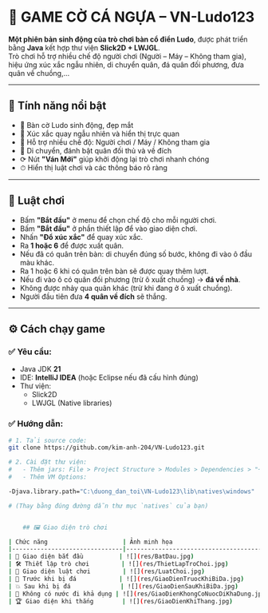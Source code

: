 # 🐎 GAME CỜ CÁ NGỰA – VN-Ludo123

**Một phiên bản sinh động của trò chơi bàn cổ điển Ludo**, được phát triển bằng **Java** kết hợp thư viện **Slick2D + LWJGL**.  
Trò chơi hỗ trợ nhiều chế độ người chơi (Người – Máy – Không tham gia), hiệu ứng xúc xắc ngẫu nhiên, di chuyển quân, đá quân đối phương, đưa quân về chuồng,...

---

## 🚀 Tính năng nổi bật

- 🎨 Bàn cờ Ludo sinh động, đẹp mắt
- 🎲 Xúc xắc quay ngẫu nhiên và hiển thị trực quan
- 🧠 Hỗ trợ nhiều chế độ: Người chơi / Máy / Không tham gia
- 🚗 Di chuyển, đánh bật quân đối thủ và về đích
- ⟳ Nút **"Ván Mới"** giúp khởi động lại trò chơi nhanh chóng
- ⏱ Hiển thị luật chơi và các thông báo rõ ràng

---

## 📜 Luật chơi

- Bấm **"Bắt đầu"** ở menu để chọn chế độ cho mỗi người chơi.
- Bấm **"Bắt đầu"** ở phần thiết lập để vào giao diện chơi.
- Nhấn **"Đổ xúc xắc"** để quay xúc xắc.
- Ra **1 hoặc 6** để được xuất quân.
- Nếu đã có quân trên bàn: di chuyển đúng số bước, không đi vào ô đầu màu khác.
- Ra 1 hoặc 6 khi có quân trên bàn sẽ được quay thêm lượt.
- Nếu đi vào ô có quân đối phương (trừ ô xuất chuồng) → **đá về nhà**.
- Không được nhảy qua quân khác (trừ khi đang ở ô xuất chuồng).
- Người đầu tiên đưa **4 quân về đích** sẽ thắng.

---

## ⚙️ Cách chạy game

### ✅ Yêu cầu:

- Java JDK **21**
- IDE: **IntelliJ IDEA** (hoặc Eclipse nếu đã cấu hình đúng)
- Thư viện:
  - Slick2D
  - LWJGL (Native libraries)

### ✅ Hướng dẫn:

```bash
# 1. Tải source code:
git clone https://github.com/kim-anh-204/VN-Ludo123.git

# 2. Cài đặt thư viện:
#   - Thêm jars: File > Project Structure > Modules > Dependencies > "+" > Add JARs or directories
#   - Thêm VM Options:

-Djava.library.path="C:\duong_dan_toi\VN-Ludo123\lib\natives\windows"

# (Thay bằng đúng đường dẫn thư mục `natives` của bạn)


    ## 🖼️ Giao diện trò chơi

| Chức năng                     | Ảnh minh họa                                |
|-------------------------------|---------------------------------------------|
| 🔹 Giao diện bắt đầu          | ![](res/BatDau.jpg)                         |
| 🛠️ Thiết lập trò chơi         | ![](res/ThietLapTroChoi.jpg)               |
| 📜 Giao diện luật chơi         | ![](res/LuatChoi.jpg)                       |
| 🧭 Trước khi bị đá            | ![](res/GiaoDienTruocKhiBiDa.jpg)          |
| 💥 Sau khi bị đá              | ![](res/GiaoDienSauKhiBiDa.jpg)            |
| 🚫 Không có nước đi khả dụng | ![](res/GiaoDienKhongCoNuocDiKhaDung.jpg)  |
| 🏆 Giao diện khi thắng        | ![](res/GiaoDienKhiThang.jpg)              |

